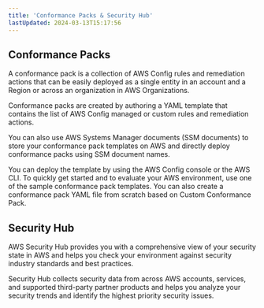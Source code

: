 ```yaml
---
title: 'Conformance Packs & Security Hub'
lastUpdated: 2024-03-13T15:17:56
---
```

## Conformance Packs

A conformance pack is a collection of AWS Config rules and remediation actions that can be easily deployed as a single entity in an account and a Region or across an organization in AWS Organizations.

Conformance packs are created by authoring a YAML template that contains the list of AWS Config managed or custom rules and remediation actions.

You can also use AWS Systems Manager documents (SSM documents) to store your conformance pack templates on AWS and directly deploy conformance packs using SSM document names.

You can deploy the template by using the AWS Config console or the AWS CLI. To quickly get started and to evaluate your AWS environment, use one of the sample conformance pack templates. You can also create a conformance pack YAML file from scratch based on Custom Conformance Pack.

## Security Hub

AWS Security Hub provides you with a comprehensive view of your security state in AWS and helps you check your environment against security industry standards and best practices.

Security Hub collects security data from across AWS accounts, services, and supported third-party partner products and helps you analyze your security trends and identify the highest priority security issues.